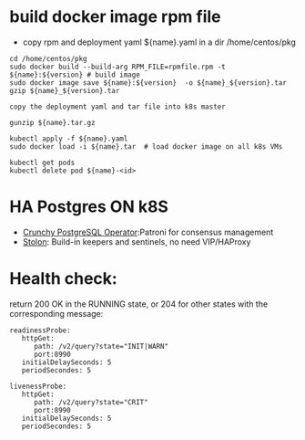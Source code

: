 # build docker image rpm file
- copy rpm and deployment yaml ${name}.yaml in a dir  /home/centos/pkg
```
cd /home/centos/pkg
sudo docker build --build-arg RPM_FILE=rpmfile.rpm -t ${name}:${version} # build image
sudo docker image save ${name}:${version}  -o ${name}_${version}.tar
gzip ${name}_${version}.tar

copy the deployment yaml and tar file into k8s master

gunzip ${name}.tar.gz

kubectl apply -f ${name}.yaml
sudo docker load -i ${name}.tar  # load docker image on all k8s VMs

kubectl get pods
kubectl delete pod ${name}-<id>
```

# HA Postgres ON k8S
- [Crunchy PostgreSQL Operator](https://info.crunchydata.com/blog/deploy-high-availability-postgresql-on-kubernetes):Patroni for consensus management
- [Stolon](https://github.com/sorintlab/stolon): Build-in keepers and sentinels, no need VIP/HAProxy

# Health check:
return 200 OK in the RUNNING state, or 204 for other states with the corresponding message:
```
readinessProbe:
   httpGet:
      path: /v2/query?state="INIT|WARN"
      port:8990
   initialDelaySeconds: 5
   periodSecondes: 5

livenessProbe:
   httpGet:
      path: /v2/query?state="CRIT"
      port:8990
   initialDelaySeconds: 5
   periodSecondes: 5
```   
